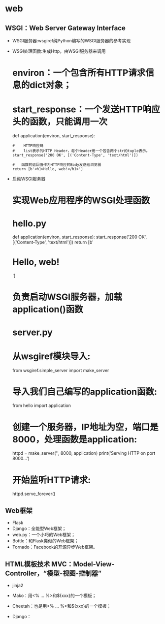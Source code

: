 #	web

##	WSGI：Web Server Gateway Interface

+	WSGI服务器:wsgiref纯Python编写的WSGI服务器的参考实现
+	WSGI处理函数:生成Http，由WSGI服务器来调用


	# environ：一个包含所有HTTP请求信息的dict对象；
	# start_response：一个发送HTTP响应头的函数，只能调用一次
	def application(environ, start_response):

		#    HTTP响应码
		#    list表示的HTTP Header，每个Header用一个包含两个str的tuple表示。
	    start_response('200 OK', [('Content-Type', 'text/html')])

		#	函数的返回值作为HTTP响应的Body发送给浏览器
	    return [b'<h1>Hello, web!</h1>']

+	启动WSGI服务器


    # 实现Web应用程序的WSGI处理函数
    # hello.py
    def application(environ, start_response):
        start_response('200 OK', [('Content-Type', 'text/html')])
        return [b'<h1>Hello, web!</h1>']
    	
    	
    
    # 负责启动WSGI服务器，加载application()函数
    # server.py
    # 从wsgiref模块导入:
    from wsgiref.simple_server import make_server
    # 导入我们自己编写的application函数:
    from hello import application
    
    # 创建一个服务器，IP地址为空，端口是8000，处理函数是application:
    httpd = make_server('', 8000, application)
    print('Serving HTTP on port 8000...')
    # 开始监听HTTP请求:
    httpd.serve_forever()




##	Web框架

+	Flask
+	Django：全能型Web框架；
+	web.py：一个小巧的Web框架；
+	Bottle：和Flask类似的Web框架；
+	Tornado：Facebook的开源异步Web框架。


##	HTML模板技术 MVC：Model-View-Controller，“模型-视图-控制器”
+	jinja2

+	Mako：用<% ... %>和${xxx}的一个模板；

+	Cheetah：也是用<% ... %>和${xxx}的一个模板；

+	Django：














